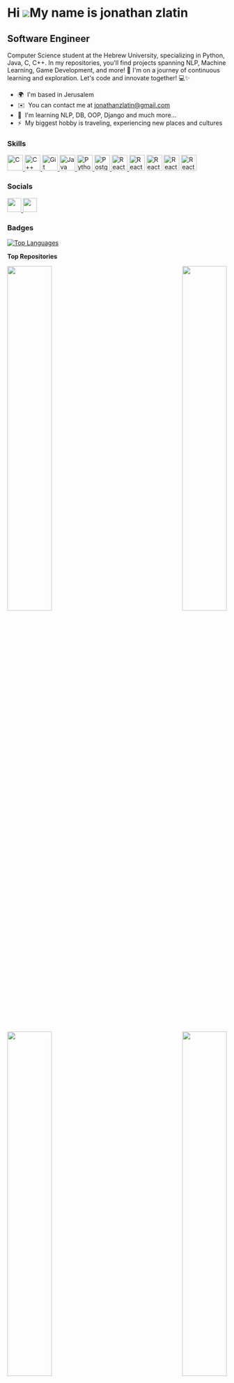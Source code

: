 Hi ![](https://user-images.githubusercontent.com/18350557/176309783-0785949b-9127-417c-8b55-ab5a4333674e.gif)My name is jonathan zlatin
=======================================================================================================================================

Software Engineer
-----------------

Computer Science student at the Hebrew University,
specializing in Python, Java, C, C++. In my repositories,
you'll find projects spanning NLP, Machine Learning, Game Development, and more! 🚀 
I'm on a journey of continuous learning and exploration. Let's code and innovate together! 💻✨

* 🌍  I'm based in Jerusalem
* ✉️  You can contact me at [jonathanzlatin@gmail.com](mailto:jonathanzlatin@gmail.com)
* 🧠  I'm learning NLP, DB, OOP, Django and much more...
* ⚡  My biggest hobby is traveling, experiencing new places and cultures

### Skills


<p align="left">
  <a href="https://docs.microsoft.com/en-us/cpp/?view=msvc-170" target="_blank" rel="noreferrer">
    <img src="https://raw.githubusercontent.com/danielcranney/readme-generator/main/public/icons/skills/c-colored.svg" width="36" height="36" alt="C" />
  </a>
  <a href="https://docs.microsoft.com/en-us/cpp/?view=msvc-170" target="_blank" rel="noreferrer">
    <img src="https://raw.githubusercontent.com/danielcranney/readme-generator/main/public/icons/skills/cplusplus-colored.svg" width="36" height="36" alt="C++" />
  </a>
  <a href="https://git-scm.com/" target="_blank" rel="noreferrer">
    <img src="https://raw.githubusercontent.com/danielcranney/readme-generator/main/public/icons/skills/git-colored.svg" width="36" height="36" alt="Git" />
  </a>
  <a href="https://www.oracle.com/java/" target="_blank" rel="noreferrer">
    <img src="https://raw.githubusercontent.com/danielcranney/readme-generator/main/public/icons/skills/java-colored.svg" width="36" height="36" alt="Java" />
  </a>
  <a href="https://www.python.org/" target="_blank" rel="noreferrer">
    <img src="https://raw.githubusercontent.com/danielcranney/readme-generator/main/public/icons/skills/python-colored.svg" width="36" height="36" alt="Python" />
  </a>
  <a href="https://www.postgresql.org/" target="_blank" rel="noreferrer">
    <img src="https://raw.githubusercontent.com/danielcranney/readme-generator/main/public/icons/skills/postgresql-colored.svg" width="36" height="36" alt="PostgreSQL" />
  </a>

  <a href="https://react.dev/" target="_blank" rel="noreferrer">
    <img src="https://raw.githubusercontent.com/danielcranney/readme-generator/main/public/icons/skills/react.svg" width="36" height="36" alt="React" />
  </a>

 <a target="_blank" rel="noreferrer">
    <img src="https://raw.githubusercontent.com/danielcranney/readme-generator/main/public/icons/skills/html.svg" width="36" height="36" alt="React" />
  </a>

 <a target="_blank" rel="noreferrer">
    <img src="https://raw.githubusercontent.com/danielcranney/readme-generator/main/public/icons/skills/css.svg" width="36" height="36" alt="React" />
  </a>

 <a target="_blank" rel="noreferrer">
    <img src="https://raw.githubusercontent.com/danielcranney/readme-generator/main/public/icons/skills/javascript.svg" width="36" height="36" alt="React" />
  </a>

 <a target="_blank" rel="noreferrer">
    <img src="https://raw.githubusercontent.com/danielcranney/readme-generator/main/public/icons/skills/typescript.svg" width="36" height="36" alt="React" />
  </a>
</p>


### Socials

<p align="left"> <a href="https://www.github.com/jonathan-zlatin" target="_blank" rel="noreferrer"> <picture> <source media="(prefers-color-scheme: dark)" srcset="https://raw.githubusercontent.com/danielcranney/readme-generator/main/public/icons/socials/github-dark.svg" /> <source media="(prefers-color-scheme: light)" srcset="https://raw.githubusercontent.com/danielcranney/readme-generator/main/public/icons/socials/github.svg" /> <img src="https://raw.githubusercontent.com/danielcranney/readme-generator/main/public/icons/socials/github.svg" width="32" height="32" /> </picture> </a> <a href="https://www.linkedin.com/in/jonathan-zlatin-270499231/" target="_blank" rel="noreferrer"> <picture> <source media="(prefers-color-scheme: dark)" srcset="https://raw.githubusercontent.com/danielcranney/readme-generator/main/public/icons/socials/linkedin-dark.svg" /> <source media="(prefers-color-scheme: light)" srcset="https://raw.githubusercontent.com/danielcranney/readme-generator/main/public/icons/socials/linkedin.svg" /> <img src="https://raw.githubusercontent.com/danielcranney/readme-generator/main/public/icons/socials/linkedin.svg" width="32" height="32" /> </picture> </a></p>

### Badges

<a href="https://github.com/jonathan-zlatin" align="left"><img src="https://github-readme-stats.vercel.app/api/top-langs/?username=jonathan-zlatin&langs_count=10&title_color=0891b2&text_color=ffffff&icon_color=0891b2&bg_color=1c1917&hide_border=true&locale=en&custom_title=Top%20%Languages" alt="Top Languages" /></a>

<b>Top Repositories</b>

<div width="100%" align="center"><a href="https://github.com/jonathan-zlatin/Hackathon_IML_booking" align="left"><img align="left" width="45%" src="https://github-readme-stats.vercel.app/api/pin/?username=jonathan-zlatin&repo=Hackathon_IML_booking&title_color=0891b2&text_color=ffffff&icon_color=0891b2&bg_color=1c1917&hide_border=true&locale=en" /></a><a href="https://github.com/jonathan-zlatin/Avatar-Game" align="right"><img align="right" width="45%" src="https://github-readme-stats.vercel.app/api/pin/?username=jonathan-zlatin&repo=Avatar-Game&title_color=0891b2&text_color=ffffff&icon_color=0891b2&bg_color=1c1917&hide_border=true&locale=en" /></a></div><br /><br /><br /><br /><br /><br /><br />

<br /><br /><br /><br /><br />

<div width="100%" align="center"><a href="https://github.com/jonathan-zlatin/Bricker" align="left"><img align="left" width="45%" src="https://github-readme-stats.vercel.app/api/pin/?username=jonathan-zlatin&repo=Bricker&title_color=0891b2&text_color=ffffff&icon_color=0891b2&bg_color=1c1917&hide_border=true&locale=en" /></a><a href="https://github.com/jonathan-zlatin/generic_markov_chains" align="right"><img align="right" width="45%" src="https://github-readme-stats.vercel.app/api/pin/?username=jonathan-zlatin&repo=generic_markov_chains&title_color=0891b2&text_color=ffffff&icon_color=0891b2&bg_color=1c1917&hide_border=true&locale=en" /></a></div>
